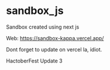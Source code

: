 # sandbox_js
Sandbox created using next js

Web: https://sandbox-kappa.vercel.app/

Dont forget to update on vercel la, idiot.

HactoberFest Update 3